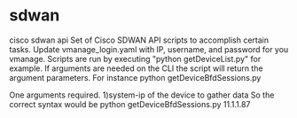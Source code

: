# sdwan
cisco sdwan api
Set of Cisco SDWAN API scripts to accomplish certain tasks.   Update vmanage_login.yaml with IP, username, and password for you vmanage.   Scripts are run by executing "python getDeviceList.py" for example.   If arguments are needed on the CLI the script will return the argument parameters.  For instance python getDeviceBfdSessions.py 

One arguments required. 1)system-ip of the device to gather data
So the correct syntax would be python getDeviceBfdSessions.py 11.1.1.87
